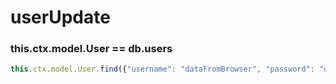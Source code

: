 # userUpdate

### this.ctx.model.User == db.users

```javascript
this.ctx.model.User.find({"username": "dataFromBrowser", "password": "dataFromBrowserAfterMD5"});
```

